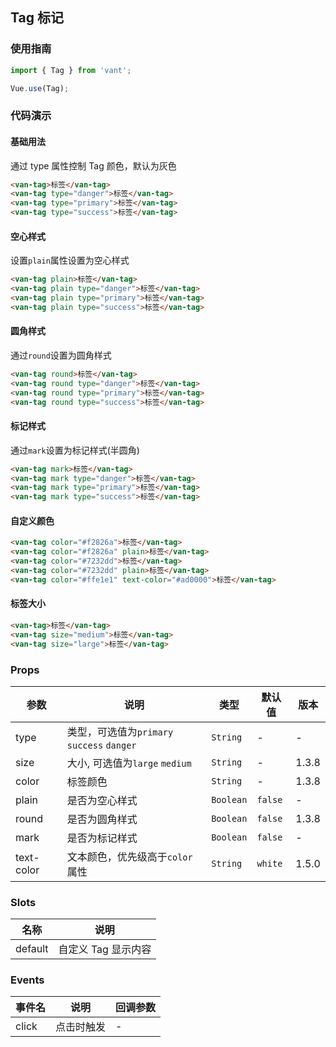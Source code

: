## Tag 标记

### 使用指南
``` javascript
import { Tag } from 'vant';

Vue.use(Tag);
```

### 代码演示

#### 基础用法

通过 type 属性控制 Tag 颜色，默认为灰色

```html
<van-tag>标签</van-tag>
<van-tag type="danger">标签</van-tag>
<van-tag type="primary">标签</van-tag>
<van-tag type="success">标签</van-tag>
```

#### 空心样式

设置`plain`属性设置为空心样式

```html
<van-tag plain>标签</van-tag>
<van-tag plain type="danger">标签</van-tag>
<van-tag plain type="primary">标签</van-tag>
<van-tag plain type="success">标签</van-tag>
```

#### 圆角样式

通过`round`设置为圆角样式

```html
<van-tag round>标签</van-tag>
<van-tag round type="danger">标签</van-tag>
<van-tag round type="primary">标签</van-tag>
<van-tag round type="success">标签</van-tag>
```

#### 标记样式

通过`mark`设置为标记样式(半圆角)

```html
<van-tag mark>标签</van-tag>
<van-tag mark type="danger">标签</van-tag>
<van-tag mark type="primary">标签</van-tag>
<van-tag mark type="success">标签</van-tag>
```

#### 自定义颜色

```html
<van-tag color="#f2826a">标签</van-tag>
<van-tag color="#f2826a" plain>标签</van-tag>
<van-tag color="#7232dd">标签</van-tag>
<van-tag color="#7232dd" plain>标签</van-tag>
<van-tag color="#ffe1e1" text-color="#ad0000">标签</van-tag>
```

#### 标签大小

```html
<van-tag>标签</van-tag>
<van-tag size="medium">标签</van-tag>
<van-tag size="large">标签</van-tag>
```

### Props

| 参数 | 说明 | 类型 | 默认值 | 版本 |
|------|------|------|------|------|
| type | 类型，可选值为`primary` `success` `danger` | `String` | - | - |
| size | 大小, 可选值为`large` `medium` | `String` | - | 1.3.8 |
| color | 标签颜色 | `String` | - | 1.3.8 |
| plain | 是否为空心样式 | `Boolean` | `false` | - |
| round | 是否为圆角样式 | `Boolean` | `false` | 1.3.8 |
| mark | 是否为标记样式 | `Boolean` | `false` | - |
| text-color | 文本颜色，优先级高于`color`属性 | `String` | `white` | 1.5.0 |

### Slots

| 名称 | 说明 |
|------|------|
| default | 自定义 Tag 显示内容 |

### Events

| 事件名 | 说明 | 回调参数 |
|------|------|------|
| click | 点击时触发 | - |
